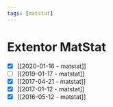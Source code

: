 ```yaml
---
tags: [matstat]
---
```

# Extentor MatStat

- [x] [[2020-01-16 - matstat]]
- [ ] [[2019-01-17 - matstat]]
- [x] [[2017-04-21 - matstat]]
- [x] [[2017-01-12 - matstat]]
- [x] [[2016-05-12 - matstat]]